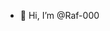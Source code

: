 - 👋 Hi, I’m @Raf-000

<!---
- 👀 I’m interested in mobile games, social media, and ... dancing.
- 🌱 I’m currently learning the basics.
- 📫 How to reach me ... Rafael Joshua Abot on Facebook.
- 😄 Pronouns: he/him
- ⚡ Fun fact: I take a bath twice a day.
Raf-000/Raf-000 is a ✨ special ✨ repository because its `README.md` (this file) appears on your GitHub profile.
You can click the Preview link to take a look at your changes.
--->
